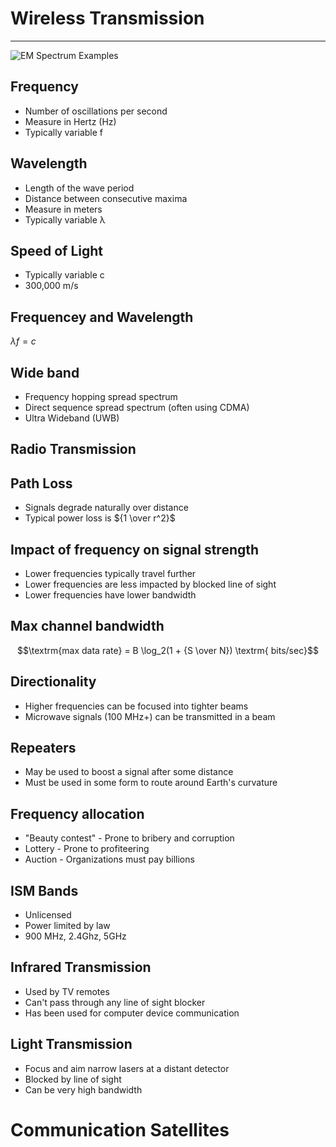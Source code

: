 Wireless Transmission
=====================

---

![EM Spectrum Examples](https://upload.wikimedia.org/wikipedia/commons/thumb/c/cf/EM_Spectrum_Properties_edit.svg/800px-EM_Spectrum_Properties_edit.svg.png)

Frequency
---------

- Number of oscillations per second
- Measure in Hertz (Hz)
- Typically variable f

Wavelength
----------

- Length of the wave period
- Distance between consecutive maxima
- Measure in meters
- Typically variable λ

Speed of Light
--------------

- Typically variable c
- 300,000 m/s

Frequencey and Wavelength
-------------------------

$λ f = c$

Wide band
---------

- Frequency hopping spread spectrum
- Direct sequence spread spectrum (often using CDMA)
- Ultra Wideband (UWB)

Radio Transmission
------------------

Path Loss
---------

- Signals degrade naturally over distance
- Typical power loss is ${1 \over r^2}$

Impact of frequency on signal strength
--------------------------------------

- Lower frequencies typically travel further
- Lower frequencies are less impacted by blocked line of sight
- Lower frequencies have lower bandwidth

Max channel bandwidth
---------------------

$$\textrm{max data rate} = B \log_2(1 + {S \over N}) \textrm{ bits/sec}$$

Directionality
--------------

- Higher frequencies can be focused into tighter beams
- Microwave signals (100 MHz+) can be transmitted in a beam

Repeaters
---------

- May be used to boost a signal after some distance
- Must be used in some form to route around Earth's curvature

Frequency allocation
--------------------

- "Beauty contest" - Prone to bribery and corruption
- Lottery - Prone to profiteering
- Auction - Organizations must pay billions

ISM Bands
---------

- Unlicensed
- Power limited by law
- 900 MHz, 2.4Ghz, 5GHz

Infrared Transmission
---------------------

- Used by TV remotes
- Can't pass through any line of sight blocker
- Has been used for computer device communication

Light Transmission
------------------

- Focus and aim narrow lasers at a distant detector
- Blocked by line of sight
- Can be very high bandwidth

Communication Satellites
========================
